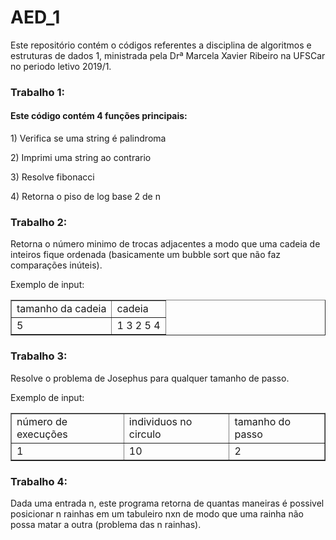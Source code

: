 # AED_1
Este repositório contém o códigos referentes a disciplina de algoritmos e estruturas de dados 1, ministrada pela Drª Marcela Xavier Ribeiro na UFSCar no periodo letivo 2019/1.

<h3><b>Trabalho 1:</b></h3>
<p><h4>Este código contém 4 funções principais:</h4></p>
<p>1) Verifica se uma string é palindroma</p>
<p>2) Imprimi uma string ao contrario</p>
<p>3) Resolve fibonacci</p>
<p>4) Retorna o piso de log base 2 de n</p>

<h3><b>Trabalho 2:</b></h3>

Retorna o número minimo de trocas adjacentes a modo que uma cadeia de inteiros fique ordenada (basicamente um bubble sort que não faz comparações inúteis).

Exemplo de input:  <table border="1"><tr><td>tamanho da cadeia</td><td>cadeia</td></tr><tr><td>5</td><td>1 3 2 5 4</td></tr></table>
  
<p><h3><b>Trabalho 3:</b></h3></p>

Resolve o problema de Josephus para qualquer tamanho de passo.

Exemplo de input:  <table border="1"><tr><td>número de execuções</td><td>individuos no circulo</td><td>tamanho do passo</td></tr>
<tr><td>1</td><td>10</td><td>2</td></tr></table>

<h3><b>Trabalho 4:</b></h3>
Dada uma entrada n, este programa retorna de quantas maneiras é possivel posicionar n rainhas em um tabuleiro nxn de modo que uma rainha não possa matar a outra (problema das n rainhas).
